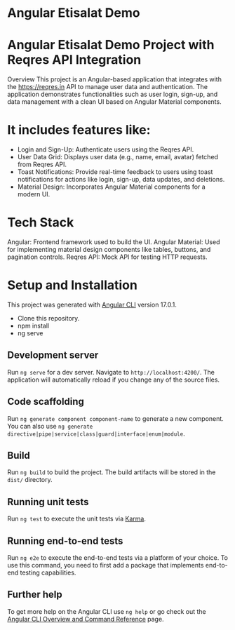 # Angular Etisalat Demo

# Angular Etisalat Demo Project with Reqres API Integration

Overview
This project is an Angular-based application that integrates with the https://reqres.in API to manage user data and authentication. The application demonstrates functionalities such as user login, sign-up, and data management with a clean UI based on Angular Material components.

# It includes features like:

-  Login and Sign-Up: Authenticate users using the Reqres API.
-  User Data Grid: Displays user data (e.g., name, email, avatar) fetched from Reqres API.
-  Toast Notifications: Provide real-time feedback to users using toast notifications for actions like login, sign-up, data updates, and deletions.
-  Material Design: Incorporates Angular Material components for a modern UI.

# Tech Stack
Angular: Frontend framework used to build the UI.
Angular Material: Used for implementing material design components like tables, buttons, and pagination controls.
Reqres API: Mock API for testing HTTP requests.

# Setup and Installation

This project was generated with [Angular CLI](https://github.com/angular/angular-cli) version 17.0.1.

- Clone this repository.
- npm install
- ng serve

## Development server

Run `ng serve` for a dev server. Navigate to `http://localhost:4200/`. The application will automatically reload if you change any of the source files.

## Code scaffolding

Run `ng generate component component-name` to generate a new component. You can also use `ng generate directive|pipe|service|class|guard|interface|enum|module`.

## Build

Run `ng build` to build the project. The build artifacts will be stored in the `dist/` directory.

## Running unit tests

Run `ng test` to execute the unit tests via [Karma](https://karma-runner.github.io).

## Running end-to-end tests

Run `ng e2e` to execute the end-to-end tests via a platform of your choice. To use this command, you need to first add a package that implements end-to-end testing capabilities.

## Further help

To get more help on the Angular CLI use `ng help` or go check out the [Angular CLI Overview and Command Reference](https://angular.io/cli) page.
